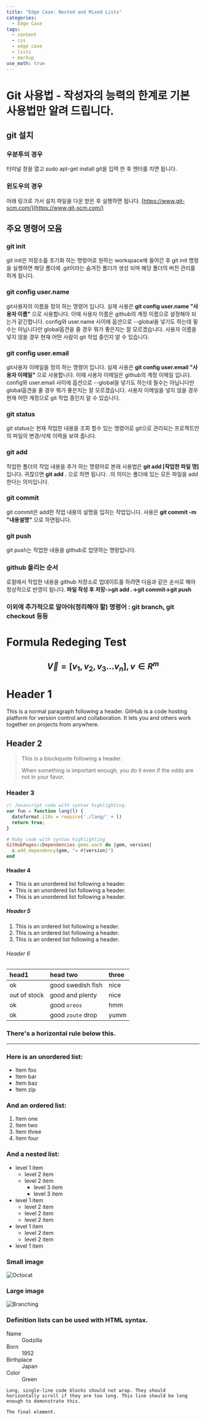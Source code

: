 ```yaml
---
title: "Edge Case: Nested and Mixed Lists"
categories:
  - Edge Case
tags:
  - content
  - css
  - edge case
  - lists
  - markup
use_math: true
---
```


# Git 사용법 - 작성자의 능력의 한계로 기본 사용법만 알려 드립니다.
## git 설치
### 우분투의 경우
터미널 창을 열고 sudo apt-get install git을 입력 한 후 엔터를 치면 됩니다.

### 윈도우의 경우
아래 링크로 가서 설치 파일을 다운 받은 후 실행하면 됩니다.
[https://www.git-scm.com/](https://www.git-scm.com/)

## 주요 명령어 모음

### git init
git init은 저장소를 초기화 하는 명령어로 원하는 workspace에 들어간 후 git init 명령을 실행하면 해당 폴더에 .git이라는 숨겨진 폴더가 생성 되며 해당 폴더의 버전 관리를 하게 됩니다.

### git config user.name
git사용자의 이름을 정의 하는 명령어 입니다. 실제 사용은 **git config user.name "사용자 이름"** 으로 사용합니다. 이때 사용자 이름은 github의 계정 이름으로 설정해야 되는거 같긴합니다.
config와 user.name 사이에 옵션으로 --global을 넣기도 하는데 필수는 아닙니다만 global옵견을 줄 경우 뭐가 좋은지는 잘 모르겠습니다.
사용자 이름을 넣지 않을 경우 현재 어떤 사람이 git 작업 중인지 알 수 있습니다.

### git config user.email
git사용자 이메일을 정의 하는 명령어 입니다. 실제 사용은 **git config user.email "사용자 이메일"** 으로 사용합니다. 이때 사용자 이메일은 github의 계정 이메일 입니다.
config와 user.email 사이에 옵션으로 --global을 넣기도 하는데 필수는 아닙니다만 global옵견을 줄 경우 뭐가 좋은지는 잘 모르겠습니다.
사용자 이메일을 넣지 않을 경우 현재 어떤 계정으로 git 작업 중인지 알 수 있습니다.

### git status
git status는 현재 작업한 내용을 조회 할수 있는 명령어로 git으로 관리되는 프로젝트안의 파일의 변경/삭제 이력을 보여 줍니다.

### git add
작업한 폴더의 작업 내용을 추가 하는 명령어로 본래 사용법은 **git add [작업한 파일 명]** 입니다. 귀찮으면 **git add .** 으로 하면 됩니다. .의 의미는 폴더에 있는 모든 파일을 add 한다는 의미입니다.

### git commit
git commit은 add한 작업 내용의 설명을 입히는 작업입니다. 사용은 **git commit -m "내용설명"** 으로 하면됩니다.

### git push
git push는 작업한 내용을 github로 업뎃하는 명령입니다.

### github 올리는 순서
로컬에서 작업한 내용을 github 저장소로 업데이트를 하려면 다음과 같은 순서로 해야 정상적으로 반영이 됩니다.
**파일 작성 후 저장->git add .->git commit->git push**

### 이외에 추가적으로 알아야(정리해야 할) 명령어 : git branch, git checkout 등등

# Formula Redeging Test

## $$ \overrightarrow V = [v_1, v_2, v_3 \ldots v_n], v \in R^m $$

# Header 1

This is a normal paragraph following a header. GitHub is a code hosting platform for version control and collaboration. It lets you and others work together on projects from anywhere.

## Header 2

> This is a blockquote following a header.
>
> When something is important enough, you do it even if the odds are not in your favor.

### Header 3

```js
// Javascript code with syntax highlighting.
var fun = function lang(l) {
  dateformat.i18n = require('./lang/' + l)
  return true;
}
```

```ruby
# Ruby code with syntax highlighting
GitHubPages::Dependencies.gems.each do |gem, version|
  s.add_dependency(gem, "= #{version}")
end
```

#### Header 4

*   This is an unordered list following a header.
*   This is an unordered list following a header.
*   This is an unordered list following a header.

##### Header 5

1.  This is an ordered list following a header.
2.  This is an ordered list following a header.
3.  This is an ordered list following a header.

###### Header 6

| head1        | head two          | three |
|:-------------|:------------------|:------|
| ok           | good swedish fish | nice  |
| out of stock | good and plenty   | nice  |
| ok           | good `oreos`      | hmm   |
| ok           | good `zoute` drop | yumm  |

### There's a horizontal rule below this.

* * *

### Here is an unordered list:

*   Item foo
*   Item bar
*   Item baz
*   Item zip

### And an ordered list:

1.  Item one
1.  Item two
1.  Item three
1.  Item four

### And a nested list:

- level 1 item
  - level 2 item
  - level 2 item
    - level 3 item
    - level 3 item
- level 1 item
  - level 2 item
  - level 2 item
  - level 2 item
- level 1 item
  - level 2 item
  - level 2 item
- level 1 item

### Small image

![Octocat](https://assets-cdn.github.com/images/icons/emoji/octocat.png)

### Large image

![Branching](https://guides.github.com/activities/hello-world/branching.png)


### Definition lists can be used with HTML syntax.

<dl>
<dt>Name</dt>
<dd>Godzilla</dd>
<dt>Born</dt>
<dd>1952</dd>
<dt>Birthplace</dt>
<dd>Japan</dd>
<dt>Color</dt>
<dd>Green</dd>
</dl>

```
Long, single-line code blocks should not wrap. They should horizontally scroll if they are too long. This line should be long enough to demonstrate this.
```

```
The final element.
```
